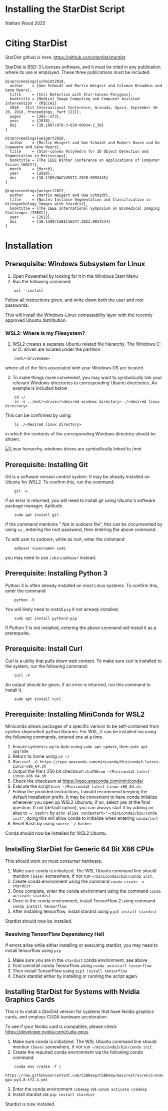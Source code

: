 # Installing the StarDist Script 

Nathan Wood 2025

# Citing StarDist

StarDist github is here: <https://github.com/stardist/stardist>

StarDist is BSD-3 Licenses software, and it must be cited in any
publication where its use is employed. These three publications must be
included.

    @inproceedings{schmidt2018,
      author    = {Uwe Schmidt and Martin Weigert and Coleman Broaddus and Gene Myers},
      title     = {Cell Detection with Star-Convex Polygons},
      booktitle = {Medical Image Computing and Computer Assisted Intervention - {MICCAI} 
      2018 - 21st International Conference, Granada, Spain, September 16-20, 2018, Proceedings, Part {II}},
      pages     = {265--273},
      year      = {2018},
      doi       = {10.1007/978-3-030-00934-2_30}
    }

    @inproceedings{weigert2020,
      author    = {Martin Weigert and Uwe Schmidt and Robert Haase and Ko Sugawara and Gene Myers},
      title     = {Star-convex Polyhedra for 3D Object Detection and Segmentation in Microscopy},
      booktitle = {The IEEE Winter Conference on Applications of Computer Vision (WACV)},
      month     = {March},
      year      = {2020},
      doi       = {10.1109/WACV45572.2020.9093435}
    }

    @inproceedings{weigert2022,
      author    = {Martin Weigert and Uwe Schmidt},
      title     = {Nuclei Instance Segmentation and Classification in Histopathology Images with Stardist},
      booktitle = {The IEEE International Symposium on Biomedical Imaging Challenges (ISBIC)},
      year      = {2022},
      doi       = {10.1109/ISBIC56247.2022.9854534}
    }

# Installation

## Prerequisite: Windows Subsystem for Linux

1.  Open Powershell by looking for it in the Windows Start Menu
2.  Run the following command:

```
    wsl --install 
```

Follow all instructions given, and write down both the user and root
passwords.

This will install the Windows-Linux compatability layer with the
recently approved Ubuntu distribution.

### WSL2: Where is my Filesystem?

1.  WSL2 creates a separate Ubuntu related file hierarchy. The Windows
    C: or D: drives are located under the partition:

```
    /mnt/<drivename>
```

where all of the files associated with your Windows OS are located.

2.  To make things more convenient, you may want to symbolically link
    your relevant Windows directories to corresponding Ubuntu
    directories. An example is included below


```
    cd ~/
    ln -s ../mnt/<drive>/<desired windows directory> ./<desired linux directory>
```
This can be confirmed by using:

```
    ls ./<desired linux directory>
```

in which the contents of the corresponding Windows directory should be
shown.

![Linux hierarchy, windows drives are symbollically linked to
/mnt](/home/woodn/Pictures/linux-filesystem.png)

## Prerequisite: Installing Git

Git is a software version control system. It may be already installed on
Ubuntu for WSL2. To confirm this, run the command:

```
    git -v
```

if an error is returned, you will need to install git using Ubuntu's
software package manager, Aptitude.

```
    sudo apt install git
```

If the command mentions " Not in sudoers file", this can be circumvented
by using `su` , entering the root password, then entering the above
command.

To add user to sudoers, while as root, enter the command

```
    adduser <username> sudo
```

you may need to use `/sbin/adduser` instead.

## Prerequisite: Installing Python 3

Python 3 is often already installed on most Linux systems. To confirm
this, enter the command

```
    python -V
```

You will likely need to install `pip` if not already installed:

```
    sudo apt install python3-pip
```

If Python 3 is not installed, entering the above command will install it
as a prerequsite.

## Prerequisite: Install Curl

Curl is a utility that pulls down web content. To make sure curl is
installed to the system, run the following command:

```
    curl -V
```

An output should be given, if an error is returned, run this command to
install it.

```
    sudo apt install curl
```

## Prerequisite: Installing MiniConda for WSL2

Miniconda allows packages of a specific version to be self-contained
from system-dependent python libraries. For WSL, it can be installed via
using the following commands, entered one at a time.

1.  Ensure system is up to date using `sudo apt update`, then
    `sudo apt upgrade`
2.  Return to home using `cd ~/`
3.  Run
    `curl -O https://repo.anaconda.com/miniconda/Miniconda3-latest-Linux-x86_64.sh`
4.  Output the file's 256 bit checksum
    `sha256sum ~/Miniconda3-latest-Linux-x86_64.sh`
5.  Check the checksum at <https://repo.anaconda.com/miniconda/>
6.  Execute the script `bash ~/Miniconda3-latest-Linux-x86_64.sh`.
7.  Follow the provided instructions, I would recommend keeping the
    default installation prefix. It may be convenient to have conda
    initialize whenever you open up WSL2 Ubunutu, if so, select yes at
    the final question. If not (default option), you can always start it
    by adding an alias to `~/.bashrc` by
    `echo alias condastart="~/miniconda3/bin/conda init"`, doing this
    will allow conda to initialize when entering `condastart`
8.  Reset Bash by using `source ~/.bashrc`

Conda should now be installed for WSL2 Ubuntu.

## Installing StarDist for Generic 64 Bit X86 CPUs

This should work on most consumer hardware.

1.  Make sure conda is initialized. The WSL Ubuntu command line should
    mention `(base)` somewhere, if not run
    `~/miniconda3/bin/conda init`.
2.  Create conda environment using the command
    `conda create -n stardist`
3.  Once complete, enter the conda environment using the command
    `conda activate stardist`
4.  Once in the conda environment, install TensorFlow 2 using command
    `conda install tensorflow`
5.  After installing tensorflow, install stardist using
    `pip3 install stardist`

Stardist should now be installed.

### Resolving TensorFlow Dependency Hell

If errors arise while either installing or executing stardist, you may
need to install tensorflow using `pip`

1.  Make sure you are in the `stardist` conda environment, see above
2.  First uninstall conda TensorFlow using `conda uninstall tensorflow`
3.  Then install TensorFlow using `pip3 install tensorflow`
4.  Check stardist either by installing or running the script again.

## Installing StarDist for Systems with Nvidia Graphics Cards

This is to install a StarDist version for systems that have Nvidia
graphics cards, and employs CUDA hardware acceleration.

To see if your Nvidia card is compatible, please check
<https://developer.nvidia.com/cuda-gpus>.

1.  Make sure conda is initialized. The WSL Ubuntu command line should
    mention `(base)` somewhere, if not run
    `~/miniconda3/bin/conda init`.
2.  Create the required conda environment via the following conda
    command:


```
    conda env create -f \
    https://raw.githubusercontent.com/CSBDeep/CSBDeep/main/extras/environment-gpu-py3.8-tf2.4.yml
```

3.  Enter the conda environment `csbdeep` via `conda activate csbdeep`
4.  Install stardist via `pip install stardist`

Stardist is now installed
